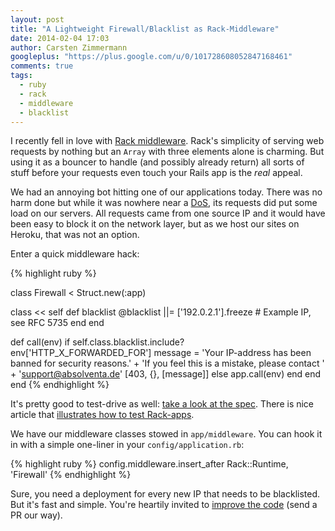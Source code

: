 ```yaml
---
layout: post
title: "A Lightweight Firewall/Blacklist as Rack-Middleware"
date: 2014-02-04 17:03
author: Carsten Zimmermann
googleplus: "https://plus.google.com/u/0/101728608052847168461"
comments: true
tags:
  - ruby
  - rack
  - middleware
  - blacklist
---
```


I recently fell in love with [Rack middleware](http://railscasts.com/episodes/151-rack-middleware).
Rack's simplicity of serving web requests by nothing but an `Array` with three elements
alone is charming. But using it as a bouncer to handle (and possibly already
return) all sorts of stuff before your requests even touch your Rails app
is the _real_ appeal.

We had an annoying bot hitting one of our applications today. There was no
harm done but while it was nowhere near a
[DoS](http://en.wikipedia.org/wiki/Denial-of-service_attack "Denial of Service"),
its requests did put some load on our servers. All requests came from one
source IP and it would have been easy to block it on the network layer, but as
we host our sites on Heroku, that was not an option.

Enter a quick middleware hack:


{% highlight ruby %}

class Firewall < Struct.new(:app)

  class << self
    def blacklist
      @blacklist ||= ['192.0.2.1'].freeze # Example IP, see RFC 5735
    end
  end

  def call(env)
    if self.class.blacklist.include? env['HTTP_X_FORWARDED_FOR']
      message = 'Your IP-address has been banned for security reasons.' +
                'If you feel this is a mistake, please contact ' +
                'support@absolventa.de'
      [403, {}, [message]]
    else
      app.call(env)
    end
  end
end
{% endhighlight %}

It's pretty good to test-drive as well: [take a look at the spec](https://gist.github.com/carpodaster/8807139#file-firewall_spec-rb).
There is nice article that
[illustrates how to test Rack-apps](http://taylorluk.com/post/54982679495/how-to-test-rack-middleware-with-rspec).

We have our middleware classes stowed in `app/middleware`. You can hook it in with
a simple one-liner in your `config/application.rb`:

{% highlight ruby %}
config.middleware.insert_after Rack::Runtime, 'Firewall'
{% endhighlight %}

Sure, you need a deployment for every new IP that needs to be blacklisted. But
it's fast and simple. You're heartily invited to
[improve the code](https://gist.github.com/carpodaster/8807139#file-firewall-rb)
 (send a PR our way).
